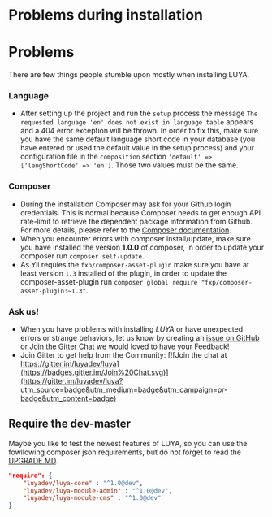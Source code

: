 # Problems during installation

# Problems

There are few things people stumble upon mostly when installing LUYA.

### Language

+ After setting up the project and run the `setup` process the message `The requested language 'en' does not exist in language table` appears and a 404 error exception will be thrown. In order to fix this, make sure you have the same default language short code in your database (you have entered or used the default value in the setup process) and your configuration file in the `composition` section `'default' => ['langShortCode' => 'en']`. Those two values must be the same.

### Composer

+ During the installation Composer may ask for your Github login credentials. This is normal because Composer needs to get enough API rate-limit to retrieve the dependent package information from Github. For more details, please refer to the [Composer documentation](https://getcomposer.org/doc/articles/troubleshooting.md#api-rate-limit-and-oauth-tokens).
+ When you encounter errors with composer install/update, make sure you have installed the version **1.0.0** of composer, in order to update your composer run `composer self-update`.
+ As Yii requies the `fxp/composer-asset-plugin` make sure you have at least version `1.3` installed of the plugin, in order to update the composer-asset-plugin run `composer global require "fxp/composer-asset-plugin:~1.3"`.

### Ask us!

+ When you have problems with installing *LUYA* or have unexpected errors or strange behaviors, let us know by creating an [issue on GitHub](https://github.com/luyadev/luya/issues) or [Join the Gitter Chat](https://gitter.im/luyadev/luya) we would loved to have your Feedback!
+ Join Gitter to get help from the Community: [![Join the chat at https://gitter.im/luyadev/luya](https://badges.gitter.im/Join%20Chat.svg)](https://gitter.im/luyadev/luya?utm_source=badge&utm_medium=badge&utm_campaign=pr-badge&utm_content=badge)

## Require the dev-master

Maybe you like to test the newest features of LUYA, so you can use the fowllowing composer json requirements, but do not forget to read the [UPGRADE.MD](https://github.com/luyadev/luya/blob/master/UPGRADE.md).

```json
"require": {
    "luyadev/luya-core" : "^1.0@dev",
    "luyadev/luya-module-admin" : "^1.0@dev",
    "luyadev/luya-module-cms" : "^1.0@dev"
}
```
